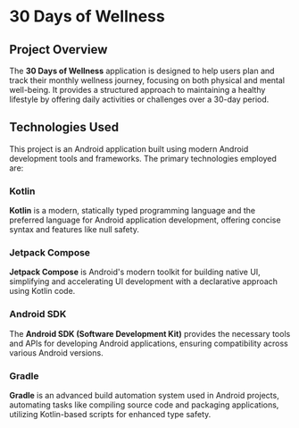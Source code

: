 # 30 Days of Wellness

## Project Overview

The **30 Days of Wellness** application is designed to help users plan and track their monthly wellness journey, focusing on both physical and mental well-being. It provides a structured approach to maintaining a healthy lifestyle by offering daily activities or challenges over a 30-day period.

## Technologies Used

This project is an Android application built using modern Android development tools and frameworks. The primary technologies employed are:

### Kotlin

**Kotlin** is a modern, statically typed programming language and the preferred language for Android application development, offering concise syntax and features like null safety.

### Jetpack Compose

**Jetpack Compose** is Android's modern toolkit for building native UI, simplifying and accelerating UI development with a declarative approach using Kotlin code.

### Android SDK

The **Android SDK (Software Development Kit)** provides the necessary tools and APIs for developing Android applications, ensuring compatibility across various Android versions.

### Gradle

**Gradle** is an advanced build automation system used in Android projects, automating tasks like compiling source code and packaging applications, utilizing Kotlin-based scripts for enhanced type safety.

